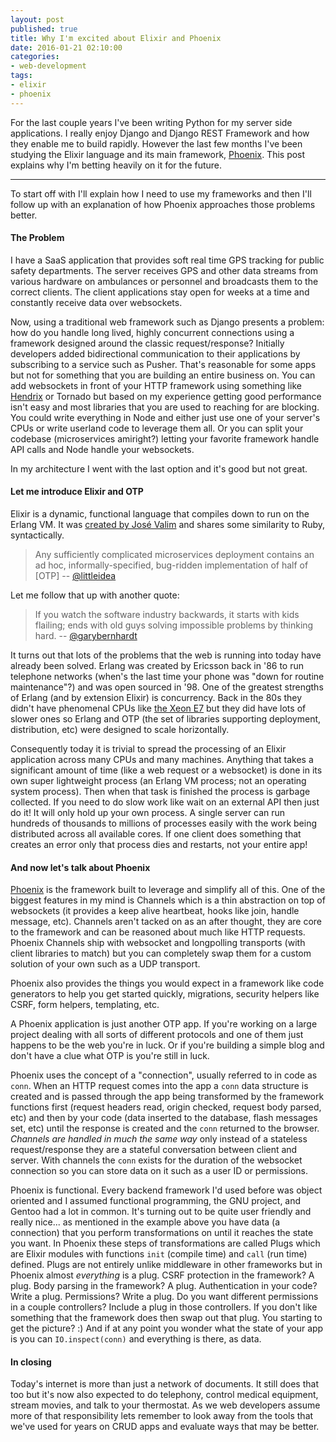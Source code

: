 ```yaml
---
layout: post
published: true
title: Why I'm excited about Elixir and Phoenix
date: 2016-01-21 02:10:00
categories:
- web-development
tags:
- elixir
- phoenix
---
```


For the last couple years I&#39;ve been writing Python for my server side applications. I really enjoy Django and Django REST Framework and how they enable me to build rapidly. However the last few months I&#39;ve been studying the Elixir language and its main framework, [Phoenix](http://www.phoenixframework.org/). This post explains why I&#39;m betting heavily on it for the future.

---


To start off with I'll explain how I need to use my frameworks and then I'll follow up with an explanation of how Phoenix approaches those problems better.

#### The Problem

I have a SaaS application that provides soft real time GPS tracking for public safety departments. The server receives GPS and other data streams from various hardware on ambulances or personnel and broadcasts them to the correct clients. The client applications stay open for weeks at a time and constantly receive data over websockets.

Now, using a traditional web framework such as Django presents a problem: how do you handle long lived, highly concurrent connections using a framework designed around the classic request/response? Initially developers added bidirectional communication to their applications by subscribing to a service such as Pusher. That's reasonable for some apps but not for something that you are building an entire business on. You can add websockets in front of your HTTP framework using something like [Hendrix](https://github.com/hendrix/hendrix) or Tornado but based on my experience getting good performance isn't easy and most libraries that you are used to reaching for are blocking. You could write everything in Node and either just use one of your server's CPUs or write userland code to leverage them all. Or you can split your codebase (microservices amiright?) letting your favorite framework handle API calls and Node handle your websockets.

In my architecture I went with the last option and it's good but not great.

#### Let me introduce Elixir and OTP

Elixir is a dynamic, functional language that compiles down to run on the Erlang VM. It was [created by José Valim](https://en.wikipedia.org/wiki/Elixir_(programming_language)) and shares some similarity to Ruby, syntactically.

> Any sufficiently complicated microservices deployment contains an ad hoc, informally-specified, bug-ridden implementation of half of [OTP] -- [@littleidea](https://twitter.com/littleidea/status/532927711472549888)

Let me follow that up with another quote:

> If you watch the software industry backwards, it starts with kids flailing; ends with old guys solving impossible problems by thinking hard. -- [@garybernhardt](https://twitter.com/garybernhardt/status/152455259543961600)

It turns out that lots of the problems that the web is running into today have already been solved. Erlang was created by Ericsson back in '86 to run telephone networks (when's the last time your phone was "down for routine maintenance"?) and was open sourced in '98. One of the greatest strengths of Erlang (and by extension Elixir) is concurrency. Back in the 80s they didn't have phenomenal CPUs like [the Xeon E7](http://accessories.us.dell.com/sna/productdetail.aspx?c=us&l=en&s=&cs=04&sku=319-2142&dgc=ST&cid=293344&lid=5616479&acd=12309152537461010&ven1=sE1inYhPj&ven2=,#Overview) but they did have lots of slower ones so Erlang and OTP (the set of libraries supporting deployment, distribution, etc) were designed to scale horizontally.

Consequently today it is trivial to spread the processing of an Elixir application across many CPUs and many machines. Anything that takes a significant amount of time (like a web request or a websocket) is done in its own super lightweight process (an Erlang VM process; not an operating system process). Then when that task is finished the process is garbage collected. If you need to do slow work like wait on an external API then just do it! It will only hold up your own process. A single server can run hundreds of thousands to millions of processes easily with the work being distributed across all available cores. If one client does something that creates an error only that process dies and restarts, not your entire app!

#### And now let's talk about Phoenix

[Phoenix](http://www.phoenixframework.org/) is the framework built to leverage and simplify all of this. One of the biggest features in my mind is Channels which is a thin abstraction on top of websockets (it provides a keep alive heartbeat, hooks like join, handle message, etc). Channels aren't tacked on as an after thought, they are core to the framework and can be reasoned about much like HTTP requests. Phoenix Channels ship with websocket and longpolling transports (with client libraries to match) but you can completely swap them for a custom solution of your own such as a UDP transport.

Phoenix also provides the things you would expect in a framework like code generators to help you get started quickly, migrations, security helpers like CSRF, form helpers, templating, etc.

A Phoenix application is just another OTP app. If you're working on a large project dealing with all sorts of different protocols and one of them just happens to be the web you're in luck. Or if you're building a simple blog and don't have a clue what OTP is you're still in luck.

Phoenix uses the concept of a "connection", usually referred to in code as `conn`. When an HTTP request comes into the app a `conn` data structure is created and is passed through the app being transformed by the framework functions first (request headers read, origin checked, request body parsed, etc) and then by your code (data inserted to the database, flash messages set, etc) until the response is created and the `conn` returned to the browser. _Channels are handled in much the same way_ only instead of a stateless request/response they are a stateful conversation between client and server. With channels the `conn` exists for the duration of the websocket connection so you can store data on it such as a user ID or permissions.

Phoenix is functional. Every backend framework I'd used before was object oriented and I assumed functional programming, the GNU project, and Gentoo had a lot in common. It's turning out to be quite user friendly and really nice... as mentioned in the example above you have data (a connection) that you perform transformations on until it reaches the state you want. In Phoenix these steps of transformations are called Plugs which are Elixir modules with functions `init` (compile time) and `call` (run time) defined. Plugs are not entirely unlike middleware in other frameworks but in Phoenix almost _everything_ is a plug. CSRF protection in the framework? A plug. Body parsing in the framework? A plug. Authentication in your code? Write a plug. Permissions? Write a plug. Do you want different permissions in a couple controllers? Include a plug in those controllers. If you don't like something that the framework does then swap out that plug. You starting to get the picture? :) And if at any point you wonder what the state of your app is you can `IO.inspect(conn)` and everything is there, as data.

#### In closing

Today's internet is more than just a network of documents. It still does that too but it's now also expected to do telephony, control medical equipment, stream movies, and talk to your thermostat. As we web developers assume more of that responsibility lets remember to look away from the tools that we've used for years on CRUD apps and evaluate ways that may be better.
